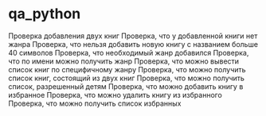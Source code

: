 # qa_python

Проверка добавления двух книг
Проверка, что у добавленной книги нет жанра
Проверка, что нельзя добавить новую книгу с названием больше 40 символов
Проверка, что необходимый жанр добавился
Проверка, что по имени можно получить жанр
Проверка, что можно вывести список книг по специфичному жанру
Проверка, что можно получить список книг, состоящий из двух книг
Проверка, что можно получить список, разрешенный детям
Проверка, что можно добавить книгу в избранное
Проверка, что можно удалить книгу из избранного
Проверка, что можно получить список избранных
